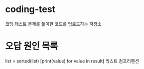 # coding-test
코딩 테스트 문제를 풀이한 코드를 업로드하는 저장소

# 오답 원인 목록
list = sorted(list)
[print(value) for value in result] 리스트 컴프리헨션
